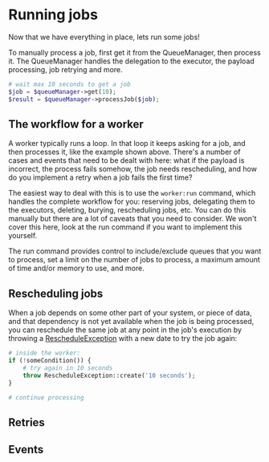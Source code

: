 # Running jobs

Now that we have everything in place, lets run some jobs!

To manually process a job, first get it from the QueueManager, then process it.
The QueueManager handles the delegation to the executor, the payload
processing, job retrying and more.

```php
# wait max 10 seconds to get a job
$job = $queueManager->get(10);
$result = $queueManager->processJob($job);
```

## The workflow for a worker

A worker typically runs a loop. In that loop it keeps asking for a job, and
then processes it, like the example shown above. There's a number of cases and
events that need to be dealt with here: what if the payload is incorrect, the
process fails somehow, the job needs rescheduling, and how do you implement a
retry when a job fails the first time?

The easiest way to deal with this is to use the `worker:run` command, which
handles the complete workflow for you: reserving jobs, delegating them to the
executors, deleting, burying, rescheduling jobs, etc. You can do this manually
but there are a lot of caveats that you need to consider. We won't cover this
here, look at the run command if you want to implement this yourself.

The run command provides control to include/exclude queues that you want to
process, set a limit on the number of jobs to process, a maximum amount of time
and/or memory to use, and more.

## Rescheduling jobs

When a job depends on some other part of your system, or piece of data, and
that dependency is not yet available when the job is being processed, you can
reschedule the same job at any point in the job's execution by throwing a
[RescheduleException][1] with a new date to try the job again:

```php
# inside the worker:
if (!someCondition()) {
    # try again in 10 seconds
    throw RescheduleException::create('10 seconds');
}

# continue processing
```

[1]: /src/TreeHouse/WorkerBundle/Exception/RescheduleException.php

## Retries



## Events
